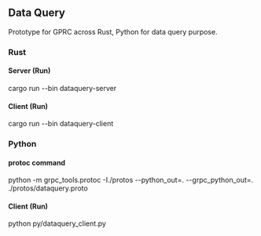 ## Data Query
Prototype for GPRC across Rust, Python for data query purpose.


### Rust
#### Server (Run)
cargo run --bin dataquery-server

#### Client (Run)
cargo run --bin dataquery-client


### Python 
#### protoc command
python -m grpc_tools.protoc -I./protos --python_out=. --grpc_python_out=. ./protos/dataquery.proto

#### Client (Run)
python py/dataquery_client.py
